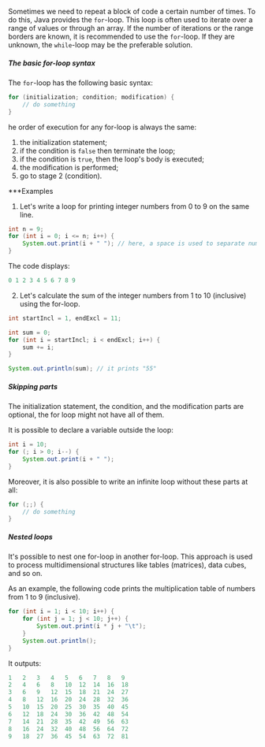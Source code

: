 Sometimes we need to repeat a block of code a certain number of times. To do this, Java provides the `for`-loop. This loop is often used to iterate over a range of values or through an array. If the number of iterations or the range borders are known, it is recommended to use the `for`-loop. If they are unknown, the `while`-loop may be the preferable solution.

##### The basic for-loop syntax

The `for`-loop has the following basic syntax:
```java
for (initialization; condition; modification) {
    // do something
} 
```
he order of execution for any for-loop is always the same:

1.  the initialization statement;
2.  if the condition is `false` then terminate the loop;
3.  if the condition is `true`, then the loop's body is executed;
4.  the modification is performed;
5.  go to stage 2 (condition).

***Examples


1. Let's write a loop for printing integer numbers from 0 to 9 on the same line.

```java
int n = 9;
for (int i = 0; i <= n; i++) {
    System.out.print(i + " "); // here, a space is used to separate numbers
}
```

The code displays:

```java
0 1 2 3 4 5 6 7 8 9 
```
2. Let's calculate the sum of the integer numbers from 1 to 10 (inclusive) using the for-loop.

```java
int startIncl = 1, endExcl = 11;

int sum = 0;
for (int i = startIncl; i < endExcl; i++) {
    sum += i;
}

System.out.println(sum); // it prints "55"
```


##### Skipping parts

The initialization statement, the condition, and the modification parts are optional, the for loop might not have all of them.

It is possible to declare a variable outside the loop:

```java
int i = 10;
for (; i > 0; i--) {
    System.out.print(i + " ");
}
```

Moreover, it is also possible to write an infinite loop without these parts at all:

```java
for (;;) {
    // do something
}
```

##### Nested loops

It's possible to nest one for-loop in another for-loop. This approach is used to process multidimensional structures like tables (matrices), data cubes, and so on.

As an example, the following code prints the multiplication table of numbers from 1 to 9 (inclusive).

```java
for (int i = 1; i < 10; i++) {
    for (int j = 1; j < 10; j++) {
        System.out.print(i * j + "\t");
    }
    System.out.println();
}
```

It outputs:

```java
1   2   3   4   5   6   7   8   9  
2   4   6   8   10  12  14  16  18  
3   6   9   12  15  18  21  24  27  
4   8   12  16  20  24  28  32  36  
5   10  15  20  25  30  35  40  45  
6   12  18  24  30  36  42  48  54  
7   14  21  28  35  42  49  56  63  
8   16  24  32  40  48  56  64  72  
9   18  27  36  45  54  63  72  81 
```
